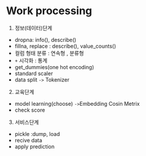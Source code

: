 # Work processing
1. 정보(데이터)단계
* dropna: info(), describe()
* fillna, replace : describe(), value_counts()
* 컬럼 형태 분류 : 연속형 , 분류형 
* `+` 시각화 : 통계
* get_dummies(one hot encoding)
* standard scaler
* data split
`->` Tokenizer

2. 교육단계
* model learning(choose)
`->`Embedding Cosin Metrix
* check score

3. 서비스단계
* pickle :dump, load
* recive data
* apply prediction
